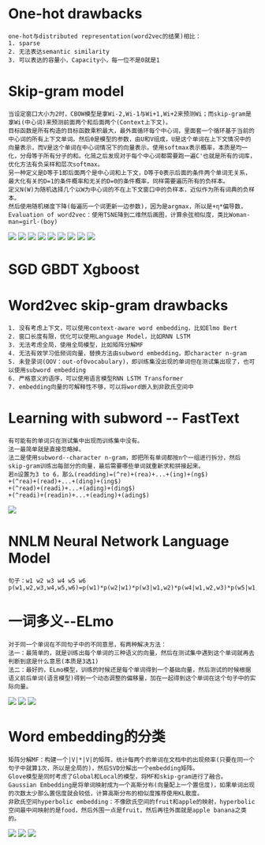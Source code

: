 # One-hot drawbacks
```
one-hot与distributed representation(word2vec的结果)相比：
1. sparse
2. 无法表达semantic similarity
3. 可以表达的容量小，Capacity小，每一位不是0就是1
```

# Skip-gram model
```
当设定窗口大小为2时，CBOW模型是拿Wi-2,Wi-1与Wi+1,Wi+2来预测Wi；而skip-gram是拿Wi(中心词)来预测前面两个和后面两个(Context上下文)。
目标函数是所有构造的目标函数乘积最大，最外面循环每个中心词，里面套一个循环基于当前的中心词的所有上下文单词。然后θ是模型的参数，由U和V组成，U是这个单词在上下文情况中的向量表示，而V是这个单词在中心词情况下的向量表示。使用softmax表示概率，本质是均一化，分母等于所有分子的和。化简之后发现对于每个中心词都需要跑一遍C'也就是所有的词库，优化方法有负采样和层次softmax。
另一种定义是D等于1即后面两个是中心词和上下文，D等于0表示后面的条件两个单词无关系，最大化有关的D=1的条件概率和无关的D=0的条件概率，同样需要遍历所有的负样本。
定义N(W)为随机选择几个以W为中心词的不在上下文窗口中的负样本，近似作为所有词典的负样本。
然后使用随机梯度下降(每遍历一个词更新一边参数)，因为是argmax，所以是+η*偏导数，
Evaluation of word2vec：使用TSNE降到二维然后画图，计算余弦相似度，类比Woman-man=girl-(boy)
```
![](https://github.com/f1rstb100d/greedy/blob/master/jpg/skip-gram%20formulation1.jpg)
![](https://github.com/f1rstb100d/greedy/blob/master/jpg/skip-gram%20formulation2.jpg)
![](https://github.com/f1rstb100d/greedy/blob/master/jpg/skip-gram%20formulation3.jpg)
![](https://github.com/f1rstb100d/greedy/blob/master/jpg/skip-gram%20formulation4.jpg)
![](https://github.com/f1rstb100d/greedy/blob/master/jpg/skip-gram%20formulation5.jpg)
![](https://github.com/f1rstb100d/greedy/blob/master/jpg/skip-gram%20negative%20sampling1.jpg)
![](https://github.com/f1rstb100d/greedy/blob/master/jpg/skip-gram%20negative%20sampling2.jpg)
![](https://github.com/f1rstb100d/greedy/blob/master/jpg/skip-gram%20negative%20sampling3.jpg)
![](https://github.com/f1rstb100d/greedy/blob/master/jpg/skip-gram%20negative%20sampling4.jpg)

# SGD GBDT Xgboost

# Word2vec skip-gram drawbacks
```
1. 没有考虑上下文，可以使用context-aware word embedding，比如Elmo Bert
2. 窗口长度有限，优化可以使用Language Model，比如RNN LSTM
3. 无法考虑全局，使用全局模型，比如矩阵分解MF
4. 无法有效学习低频词向量，替换方法由subword embedding，即character n-gram
5. 未登录词(OOV：out-of0vocabulary)，即训练集没出现的单词但在测试集出现了，也可以使用subword embedding
6. 严格意义的语序，可以使用语言模型RNN LSTM Transformer
7. embedding向量的可解释性不够，可以将word嵌入到非欧氏空间中
```

# Learning with subword -- FastText
```
有可能有的单词只在测试集中出现而训练集中没有。
法一最简单就是直接忽略掉。
法二是使用subword--character n-gram，即把所有单词都按n个一组进行拆分，然后skip-gram训练出每部分的向量，最后需要哪些单词就重新求和拼接起来。
若n设置为3 to 6，那么(readding)=(^re)+(rea)+...+(ing)+(ng$)
+(^rea)+(read)+...+(ding)+(ing$)
+(^read)+(readi)+...+(ading)+(ding$)
+(^readi)+(readin)+...+(eading)+(ading$)
```
![](https://github.com/f1rstb100d/greedy/blob/master/jpg/subword%20FastText.jpg)

# NNLM Neural Network Language Model
```
句子：w1 w2 w3 w4 w5 w6
p(w1,w2,w3,w4,w5,w6)=p(w1)*p(w2|w1)*p(w3|w1,w2)*p(w4|w1,w2,w3)*p(w5|w1,w2,w3,w4)*p(w6|w1,w2,w3,w4,w5)
```

# 一词多义--ELmo
```
对于同一个单词在不同句子中的不同意思，有两种解决方法：
法一：最简单的，就是训练出每个单词的三种语义的向量，然后在测试集中遇到这个单词就再去判断到底是什么意思(本质是3选1)
法二：最好的，ELmo模型，训练的时候还是每个单词得到一个基础向量，然后测试的时候根据语义前后单词(语言模型)得到一个动态调整的偏移量，加在一起得到这个单词在这个句子中的实际向量。
```
![](https://github.com/f1rstb100d/greedy/blob/master/jpg/ELmo1.jpg)
![](https://github.com/f1rstb100d/greedy/blob/master/jpg/ELmo2.jpg)
![](https://github.com/f1rstb100d/greedy/blob/master/jpg/ELmo3.jpg)

# Word embedding的分类
```
矩阵分解MF：构建一个|V|*|V|的矩阵，统计每两个的单词在文档中的出现频率(只要在同一个句子中就算1次，所以是全局的)，然后SVD分解出一个embedding矩阵。
Glove模型是同时考虑了Global和Local的模型，将MF和skip-gram进行了融合。
Gaussian Embedding是将单词映射成为一个高斯分布(向量配上一个置信度)，如果单词出现的次数太少那么置信度就会较低，计算高斯分布的相似度推荐使用KL散度。
非欧氏空间hyperbolic embedding：不像欧氏空间的fruit和apple的映射，hyperbolic空间最中间映射的是food，然后外围一点是fruit，然后再往外面就是apple banana之类的。
```
![](https://github.com/f1rstb100d/greedy/blob/master/jpg/word%20embedding%20%E5%88%86%E7%B1%BB1.jpg)
![](https://github.com/f1rstb100d/greedy/blob/master/jpg/word%20embedding%20%E5%88%86%E7%B1%BB2.jpg)
![](https://github.com/f1rstb100d/greedy/blob/master/jpg/word%20embedding%20%E5%88%86%E7%B1%BB3.jpg)